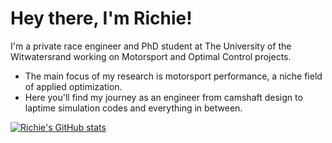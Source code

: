 # Hey there, I'm Richie!

I'm a private race engineer and PhD student at The University of the Witwatersrand working on Motorsport and Optimal Control projects.
- The main focus of my research is motorsport performance, a niche field of applied optimization. 
- Here you'll find my journey as an engineer from camshaft design to laptime simulation codes and everything in between.

[![Richie's GitHub stats](https://github-readme-stats.vercel.app/api?username=richieleytongt)](https://github.com/anuraghazra/github-readme-stats)



<!---
richieleytongt/richieleytongt is a ✨ special ✨ repository because its `README.md` (this file) appears on your GitHub profile.
You can click the Preview link to take a look at your changes.
--->
